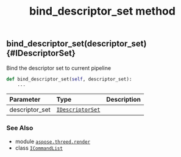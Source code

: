 ﻿---
title: bind_descriptor_set method
second_title: Aspose.3D for Python via .NET API References
description: 
type: docs
weight: 20
url: /python-net/aspose.threed.render/icommandlist/bind_descriptor_set/
is_root: false
---

## bind_descriptor_set(descriptor_set) {#IDescriptorSet}

Bind the descriptor set to current pipeline



```python
def bind_descriptor_set(self, descriptor_set):
    ...
```


| Parameter | Type | Description |
| :- | :- | :- |
| descriptor_set | [`IDescriptorSet`](/3d/python-net/aspose.threed.render/idescriptorset) |  |



### See Also
* module [`aspose.threed.render`](../../)
* class [`ICommandList`](/3d/python-net/aspose.threed.render/icommandlist)
